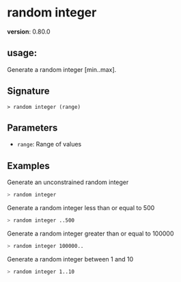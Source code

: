 # random integer

**version**: 0.80.0

## **usage**:

Generate a random integer [min..max].

## Signature

`> random integer (range)`

## Parameters

- `range`: Range of values

## Examples

Generate an unconstrained random integer

```bash
> random integer
```

Generate a random integer less than or equal to 500

```bash
> random integer ..500
```

Generate a random integer greater than or equal to 100000

```bash
> random integer 100000..
```

Generate a random integer between 1 and 10

```bash
> random integer 1..10
```
